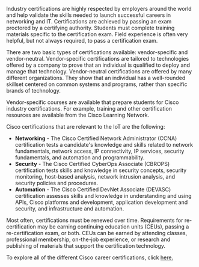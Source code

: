 Industry certifications are highly respected by employers around the world and help validate the skills needed to launch successful careers in networking and IT. Certifications are achieved by passing an exam proctored by a certifying authority. Students must complete training materials specific to the certification exam. Field experience is often very helpful, but not always required, to pass a certification exam.

There are two basic types of certifications available: vendor-specific and vendor-neutral. Vendor-specific certifications are tailored to technologies offered by a company to prove that an individual is qualified to deploy and manage that technology. Vendor-neutral certifications are offered by many different organizations. They show that an individual has a well-rounded skillset centered on common systems and programs, rather than specific brands of technology.

Vendor-specific courses are available that prepare students for Cisco industry certifications. For example, training and other certification resources are available from the Cisco Learning Network.

Cisco certifications that are relevant to the IoT are the following:

- **Networking** - The Cisco Certified Network Administrator (CCNA) certification tests a candidate's knowledge and skills related to network fundamentals, network access, IP connectivity, IP services, security fundamentals, and automation and programmability.
- **Security** - The Cisco Certified CyberOps Associate (CBROPS) certification tests skills and knowledge in security concepts, security monitoring, host-based analysis, network intrusion analysis, and security policies and procedures.
- **Automation** - The Cisco Certified DevNet Associate (DEVASC) certification assesses skills and knowledge in understanding and using APIs, Cisco platforms and development, application development and security, and infrastructure and automation.

Most often, certifications must be renewed over time. Requirements for re-certification may be earning continuing education units (CEUs), passing a re-certification exam, or both. CEUs can be earned by attending classes, professional membership, on-the-job experience, or research and publishing of materials that support the certification technology.

To explore all of the different Cisco career certifications, click [here.](https://www.cisco.com/c/en/us/training-events/training-certifications/certifications.html)